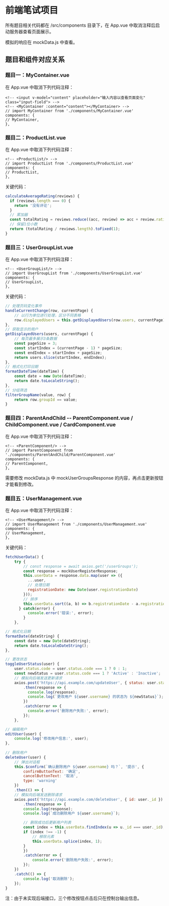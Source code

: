 # 前端笔试项目

所有题目相关代码都在 /src/components 目录下，在 App.vue 中取消注释后启动服务器查看页面展示。

模拟的响应在 mockData.js 中查看。

## 题目和组件对应关系

### 题目一：MyContainer.vue

在 App.vue 中取消下列代码注释：
    
    <!-- <input v-model="content" placeholder="输入内容以查看页面变化" class="input-field"> -->
    <!-- <MyContainer :content="content"></MyContainer> -->
    // import MyContainer from './components/MyContainer.vue'
    components: {
    // MyContainer,
    },

### 题目二：ProductList.vue

在 App.vue 中取消下列代码注释：
    
    <!-- <ProductList/> -->
    // import ProductList from './components/ProductList.vue'
    components: {
    // ProductList,
    },

关键代码：
```javascript
calculateAverageRating(reviews) {
  if (reviews.length === 0) {
    return '没有评论';
  }
  // 累加器
  const totalRating = reviews.reduce((acc, review) => acc + review.rating, 0);
  // 保留1位小数
  return (totalRating / reviews.length).toFixed(1);
}
```

### 题目三：UserGroupList.vue

在 App.vue 中取消下列代码注释：
    
    <!-- <UserGroupList/> -->
    // import UserGroupList from './components/UserGroupList.vue'
    components: {
    // UserGroupList,
    },

关键代码：

```javascript
// 处理页码变化事件
handleCurrentChange(row, currentPage) {
    // 以行为单位进行处理，区分不同表格
    row.displayedUsers = this.getDisplayedUsers(row.users, currentPage);
},
// 获取显示的用户
getDisplayedUsers(users, currentPage) {
    // 每页最多展示3条数据
    const pageSize = 3;
    const startIndex = (currentPage - 1) * pageSize;
    const endIndex = startIndex + pageSize;
    return users.slice(startIndex, endIndex);
},
// 格式化打印日期
formatDateTime(dateTime) {
    const date = new Date(dateTime);
    return date.toLocaleString();
},
// 分组筛选
filterGroupName(value, row) {
    return row.groupId == value;
}    
```

### 题目四：ParentAndChild -- ParentComponent.vue / ChildComponent.vue / CardComponent.vue

在 App.vue 中取消下列代码注释：
    
    <!-- <ParentComponent/> -->
    // import ParentComponent from './components/ParentAndChild/ParentComponent.vue'
    components: {
    // ParentComponent,
    },

需要修改 mockData.js 中 mockUserGroupsResponse 的内容，再点击更新按钮才能看到修改。

### 题目五：UserManagement.vue

在 App.vue 中取消下列代码注释：
    
    <!-- <UserManagement/> -->
    // import UserManagement from './components/UserManagement.vue'
    components: {
    // UserManagement,
    },

关键代码：
```javascript
fetchUserData() {
    try {
        // const response = await axios.get('/userGroups');
        const response = mockUserRegisterResponse;
        this.userData = response.data.map(user => ({
          ...user,
          // 处理日期
          registrationDate: new Date(user.registrationDate)
        }));
        // 排序
        this.userData.sort((a, b) => b.registrationDate - a.registrationDate);
      } catch(error) {
          console.error('错误:', error);
        }
    },

// 格式化日期
formatDate(dateString) {
    const date = new Date(dateString);
    return date.toLocaleDateString();
},

// 更改状态
toggleUserStatus(user) {
    user.status.code = user.status.code === 1 ? 0 : 1;
    const newStatus = user.status.code === 1 ? 'Active' : 'Inactive';
    // 模拟向后端发送更新请求
    axios.post('https://api.example.com/updateUser', { status: user.status })
        .then(response => {
          console.log(response);
          console.log(`更改用户 ${user.username} 的状态为 ${newStatus}`);
        })
        .catch(error => {
          console.error('删除用户失败:', error);
        });
    },

// 编辑用户
editUser(user) {
    console.log('修改用户信息:', user);
},
    
// 删除用户
deleteUser(user) {
    // 弹出对话框
    this.$confirm(`确认删除用户 ${user.username} 吗？`, '提示', {
        confirmButtonText: '确定',
        cancelButtonText: '取消',
        type: 'warning'
    })
    .then(() => {
    // 模拟向后端发送删除请求
    axios.post('https://api.example.com/deleteUser', { id: user._id })
        .then(response => {
        console.log(response);
        console.log(`成功删除用户 ${user.username}`);

        // 删除成功后更新用户列表
        const index = this.userData.findIndex(u => u._id === user._id);
        if (index !== -1) {
            // 移除元素
            this.userData.splice(index, 1);
        }
        })
        .catch(error => {
            console.error('删除用户失败:', error);
        });
    })
    .catch(() => {
        console.log('取消删除');
    });
}
```

注：由于未实现后端接口，三个修改按钮点击后只在控制台输出信息。